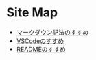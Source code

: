 # Site Map

* [マークダウン記法のすすめ](HowMarkdown.md)
* [VSCodeのすすめ](HowVSCode.md)
* [READMEのすすめ](HowReadme.md)
